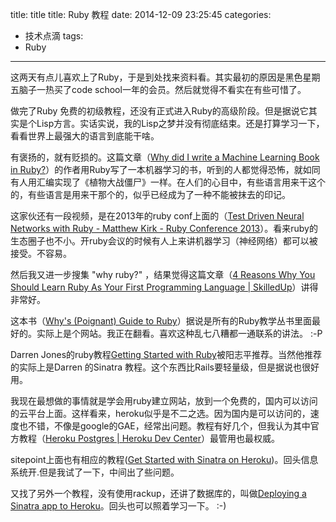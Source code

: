 

title: title
title: Ruby 教程
date: 2014-12-09 23:25:45
categories:
- 技术点滴
tags:
- Ruby


---

这两天有点儿喜欢上了Ruby，于是到处找来资料看。其实最初的原因是黑色星期五脑子一热买了code school一年的会员。然后就觉得不看实在有些可惜了。

做完了Ruby 免费的初级教程，还没有正式进入Ruby的高级阶段。但是据说它其实是个Lisp方言。实话实说，我的Lisp之梦并没有彻底结束。还是打算学习一下，看看世界上最强大的语言到底能干啥。

有褒扬的，就有贬损的。这篇文章（[Why did I write a Machine Learning Book in Ruby?](http://matthewkirk.com/why-did-i-write-a-machine-learning-book-in-ruby/)）的作者用Ruby写了一本机器学习的书，听到的人都觉得恐怖，就如同有人用汇编实现了《植物大战僵尸》一样。在人们的心目中，有些语言用来干这个的，有些语言是用来干那个的，似乎已经成为了一种不能被抹去的印记。

这家伙还有一段视频，是在2013年的ruby conf上面的（[Test Driven Neural Networks with Ruby - Matthew Kirk - Ruby Conference 2013](http://www.confreaks.com/videos/2873-rubyconf2013-test-driven-neural-networks-with-ruby)）。看来ruby的生态圈子也不小。开ruby会议的时候有人上来讲机器学习（神经网络）都可以被接受。不容易。

然后我又进一步搜集 "why ruby?" ，结果觉得这篇文章（[4 Reasons Why You Should Learn Ruby As Your First Programming Language | SkilledUp](http://www.skilledup.com/articles/4-reasons-learn-ruby-first-programming-language/)）讲得非常好。

这本书（[Why's (Poignant) Guide to Ruby](http://mislav.uniqpath.com/poignant-guide/book/)）据说是所有的Ruby教学丛书里面最好的。实际上是个网站。我正在翻看。喜欢这种乱七八糟都一通联系的讲法。 :-P

Darren Jones的ruby教程[Getting Started with Ruby](http://www.sitepoint.com/getting-started-ruby/)被阳志平推荐。当然他推荐的实际上是Darren 的Sinatra 教程。这个东西比Rails要轻量级，但是据说也很好用。

我现在最想做的事情就是学会用ruby建立网站，放到一个免费的，国内可以访问的云平台上面。这样看来，heroku似乎是不二之选。因为国内是可以访问的，速度也不错，不像是google的GAE，经常出问题。教程有好几个，但我认为其中官方教程（[Heroku Postgres | Heroku Dev Center](https://devcenter.heroku.com/articles/heroku-postgresql#local-setup)）最管用也最权威。

sitepoint上面也有相应的教程([Get Started with Sinatra on Heroku](http://www.sitepoint.com/get-started-with-sinatra-on-heroku/))。回头信息系统开.但是我试了一下，中间出了些问题。

又找了另外一个教程，没有使用rackup，还讲了数据库的，叫做[Deploying a Sinatra app to Heroku](http://blog.kuntz.co/2014/03/15/deploying-a-sinatra-app-to-heroku.html)。回头也可以照着学习一下。 :-)
